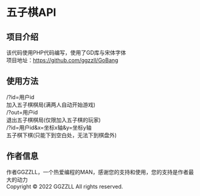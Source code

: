 # 五子棋API
## 项目介绍  
该代码使用PHP代码编写，使用了GD库与宋体字体  
项目地址：https://github.com/ggzzll/GoBang  
## 使用方法  
/?id=用户id  
加入五子棋棋局(满两人自动开始游戏)  
/?out=用户id  
退出五子棋棋局(仅限加入五子棋的玩家)  
/?id=用户id&x=坐标x轴&y=坐标y轴  
五子棋下棋(只能下到空白处，无法下到棋盘外)  
## 作者信息  
作者GGZZLL，一个热爱编程的MAN，感谢您的支持和使用，您的支持是作者最大的动力  
Copyright © 2022 GGZZLL All rights reserved.
